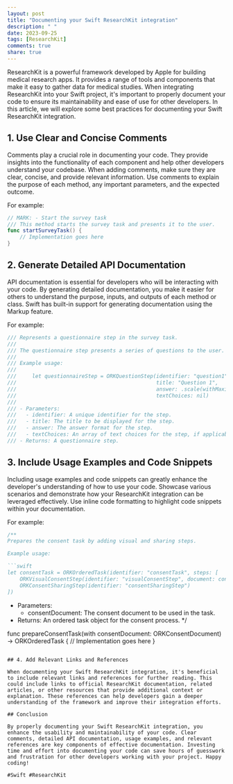 ```yaml
---
layout: post
title: "Documenting your Swift ResearchKit integration"
description: " "
date: 2023-09-25
tags: [ResearchKit]
comments: true
share: true
---
```


ResearchKit is a powerful framework developed by Apple for building medical research apps. It provides a range of tools and components that make it easy to gather data for medical studies. When integrating ResearchKit into your Swift project, it's important to properly document your code to ensure its maintainability and ease of use for other developers. In this article, we will explore some best practices for documenting your Swift ResearchKit integration.

## 1. Use Clear and Concise Comments

Comments play a crucial role in documenting your code. They provide insights into the functionality of each component and help other developers understand your codebase. When adding comments, make sure they are clear, concise, and provide relevant information. Use comments to explain the purpose of each method, any important parameters, and the expected outcome.

For example:

```swift
// MARK: - Start the survey task
/// This method starts the survey task and presents it to the user.
func startSurveyTask() {
    // Implementation goes here
}
```

## 2. Generate Detailed API Documentation

API documentation is essential for developers who will be interacting with your code. By generating detailed documentation, you make it easier for others to understand the purpose, inputs, and outputs of each method or class. Swift has built-in support for generating documentation using the Markup feature.

For example:

```swift
/// Represents a questionnaire step in the survey task.
///
/// The questionnaire step presents a series of questions to the user.
///
/// Example usage:
///
///     let questionnaireStep = ORKQuestionStep(identifier: "question1",
///                                             title: "Question 1",
///                                             answer: .scale(withMaximumValue: 5, minimumValue: 1, defaultValue: 3, step: 1, vertical: false),
///                                             textChoices: nil)
///
/// - Parameters:
///   - identifier: A unique identifier for the step.
///   - title: The title to be displayed for the step.
///   - answer: The answer format for the step.
///   - textChoices: An array of text choices for the step, if applicable.
/// - Returns: A questionnaire step.
```

## 3. Include Usage Examples and Code Snippets

Including usage examples and code snippets can greatly enhance the developer's understanding of how to use your code. Showcase various scenarios and demonstrate how your ResearchKit integration can be leveraged effectively. Use inline code formatting to highlight code snippets within your documentation.

For example:

```swift
/**
Prepares the consent task by adding visual and sharing steps.

Example usage:

```swift
let consentTask = ORKOrderedTask(identifier: "consentTask", steps: [
    ORKVisualConsentStep(identifier: "visualConsentStep", document: consentDocument),
    ORKConsentSharingStep(identifier: "consentSharingStep")
])
```

- Parameters:
    - consentDocument: The consent document to be used in the task.
- Returns: An ordered task object for the consent process.
*/

func prepareConsentTask(with consentDocument: ORKConsentDocument) -> ORKOrderedTask {
    // Implementation goes here
}
```

## 4. Add Relevant Links and References

When documenting your Swift ResearchKit integration, it's beneficial to include relevant links and references for further reading. This could include links to official ResearchKit documentation, related articles, or other resources that provide additional context or explanation. These references can help developers gain a deeper understanding of the framework and improve their integration efforts.

## Conclusion

By properly documenting your Swift ResearchKit integration, you enhance the usability and maintainability of your code. Clear comments, detailed API documentation, usage examples, and relevant references are key components of effective documentation. Investing time and effort into documenting your code can save hours of guesswork and frustration for other developers working with your project. Happy coding!

#Swift #ResearchKit